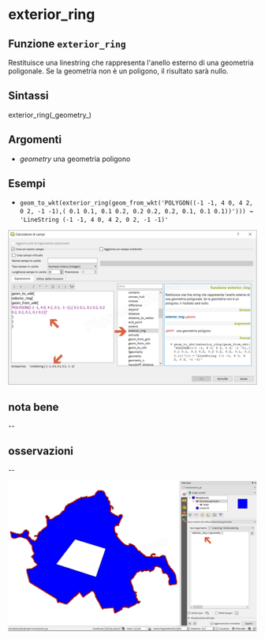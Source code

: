 # exterior\_ring

## Funzione `exterior_ring`

Restituisce una linestring che rappresenta l'anello esterno di una geometria poligonale. Se la geometria non è un poligono, il risultato sarà nullo.

## Sintassi

exterior_ring\(\_geometry_\)

## Argomenti

* _geometry_ una geometria poligono

## Esempi

* `geom_to_wkt(exterior_ring(geom_from_wkt('POLYGON((-1 -1, 4 0, 4 2, 0 2, -1 -1),( 0.1 0.1, 0.1 0.2, 0.2 0.2, 0.2, 0.1, 0.1 0.1))'))) → 'LineString (-1 -1, 4 0, 4 2, 0 2, -1 -1)'`

![](../../../.gitbook/assets/exterior_ring1.png)

## nota bene

--

## osservazioni

--

![](../../../.gitbook/assets/exterior_ring2.png)

